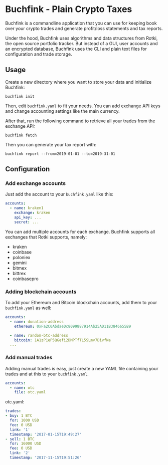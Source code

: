 Buchfink - Plain Crypto Taxes
=============================

Buchfink is a commandline application that you can use for keeping book over
your crypto trades and generate profit/loss statements and tax reports.

Under the hood, Buchfink uses algorithms and data structures from Rotki, the
open source portfolio tracker. But instead of a GUI, user accounts and an
encrypted database, Buchfink uses the CLI and plain text files for
configuration and trade storage.

## Usage

Create a new directory where you want to store your data and initialize Buchfink:

    buchfink init

Then, edit `buchfink.yaml` to fit your needs. You can add exchange API keys and
change accounting settings like the main currency.

After that, run the following command to retrieve all your trades from the
exchange API:

    buchfink fetch

Then you can generate your tax report with:

    buchfink report --from=2019-01-01 --to=2019-31-01

## Configuration

### Add exchange accounts

Just add the account to your `buchfink.yaml` like this:

```yaml
accounts:
  - name: kraken1
    exchange: kraken
    api_key: ...
    secret: ...
```

You can add multiple accounts for each exchange. Buchfink supports all exchanges that Rotki supports, namely:

  * kraken
  * coinbase
  * poloniex
  * gemini
  * bitmex
  * bittrex
  * coinbasepro

### Adding blockchain accounts

To add your Ethereum and Bitcoin blockchain accounts, add them to your
`buchfink.yaml` as well:

```yaml
accounts:
  - name: donation-address
    ethereum: 0xFa2C0AbdaeDc8099887914Ab25AD11B3846655B9

  - name: random-btc-address
    bitcoin: 1A1zP1eP5QGefi2DMPTfTL5SLmv7DivfNa
  ...
```

### Add manual trades

Adding manual trades is easy, just create a new YAML file containing your
trades and at this to your `buchfink.yaml`.

```yaml
accounts:
  - name: otc
    file: otc.yaml
```

otc.yaml:

```yaml
trades:
- buy: 1 BTC
  for: 1000 USD
  fee: 0 USD
  link: '1'
  timestamp: '2017-01-15T19:49:27'
- sell: 1 BTC
  for: 16000 USD
  fee: 0 USD
  link: '2'
  timestamp: '2017-11-15T19:51:26'
```
